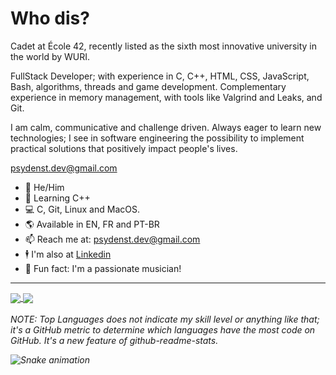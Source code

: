 # Who dis?

Cadet at École 42, recently listed as the sixth most innovative university in the world by WURI.

FullStack Developer; with experience in C, C++, HTML, CSS, JavaScript, Bash, algorithms, threads and game development. Complementary experience in memory management, with tools like Valgrind and Leaks, and Git. 

I am calm, communicative and challenge driven. Always eager to learn new technologies; I see in software engineering the possibility to implement practical solutions that positively impact people's lives.

psydenst.dev@gmail.com

*  🧔   He/Him
*  🧠   Learning C++
*  💻   C, Git, Linux and MacOS. 
*  🌎   Available in EN, FR and PT-BR
*  📫   Reach me at: psydenst.dev@gmail.com
*  🕴   I'm also at [Linkedin](https://www.linkedin.com/in/pedro-sydenstricker-alvares-6182a414b/)
*  🎵   Fun fact: I'm a passionate musician!
---
<a href="https://github.com/psydenst/github-readme-stats">
  <img align="center" src="https://github-readme-stats.vercel.app/api?username=psydenst&show_icons=true&theme=dracula" />
</a>
<a href="https://github.com/psydenst/github-readme-stats">
  <img align="center" src="https://github-readme-stats.vercel.app/api/top-langs/?username=psydenst&show_icons=true&theme=dracula" />
</a>
<br> <br/>
<i>NOTE: Top Languages does not indicate my skill level or anything like that; it's a GitHub metric to determine which languages have the most code on GitHub. It's a new feature of github-readme-stats.<i/>

  ![Snake animation](https://github.com/psydenst/psydenst/blob/output/github-contribution-grid-snake.svg)
